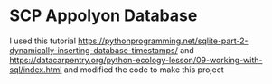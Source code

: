 # SCP Appolyon Database
I used this tutorial
https://pythonprogramming.net/sqlite-part-2-dynamically-inserting-database-timestamps/ and https://datacarpentry.org/python-ecology-lesson/09-working-with-sql/index.html
and modified the code to make this project

